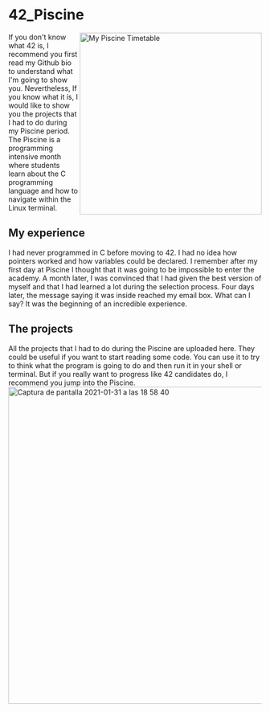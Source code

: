 # 42_Piscine
<img width="362" alt="My Piscine Timetable" align="right" src="https://user-images.githubusercontent.com/74931024/106393137-a9182000-63f5-11eb-9e0b-ed34ee5fccf7.png">
If you don't know what 42 is, I recommend you first read my Github bio to understand what I'm going to show you. Nevertheless,
If you know what it is, I would like to show you the projects that I had to do during my Piscine period.
The Piscine is a programming intensive month where students learn about the C programming language and how to navigate within the Linux terminal. 

## My experience
I had never programmed in C before moving to 42. I had no idea how pointers worked and how variables could be declared. I remember after my first day at Piscine I thought
that it was going to be impossible to enter the academy. A month later, I was convinced that I had given the best version of myself and that I had learned a lot during the selection process.
Four days later, the message saying it was inside reached my email box. What can I say? It was the beginning of an incredible experience. 

## The projects
All the projects that I had to do during the Piscine are uploaded here. They could be useful if you want to start reading some code. You can use it to try to think
what the program is going to do and then run it in your shell or terminal. But if you really want to progress like 42 candidates do, I recommend you jump into the Piscine. 
<img width="631" alt="Captura de pantalla 2021-01-31 a las 18 58 40" src="https://user-images.githubusercontent.com/74931024/106393254-5d19ab00-63f6-11eb-9688-f3f4de552c29.png">
